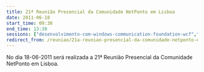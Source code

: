 ```yaml
---
title: 21ª Reunião Presencial da Comunidade NetPonto em Lisboa
date: 2011-06-18
start_time: 09:30
end_time: 13:30
sessions: ["desenvolvimento-com-windows-communication-foundation-wcf","desenvolvimento-de-aplicacoes-para-o-facebook"]
redirect_from: /reuniao/21a-reuniao-presencial-da-comunidade-netponto-em-lisboa/
---
```

No dia 18-06-2011 será realizada a 21ª Reunião Presencial da Comunidade NetPonto em Lisboa.